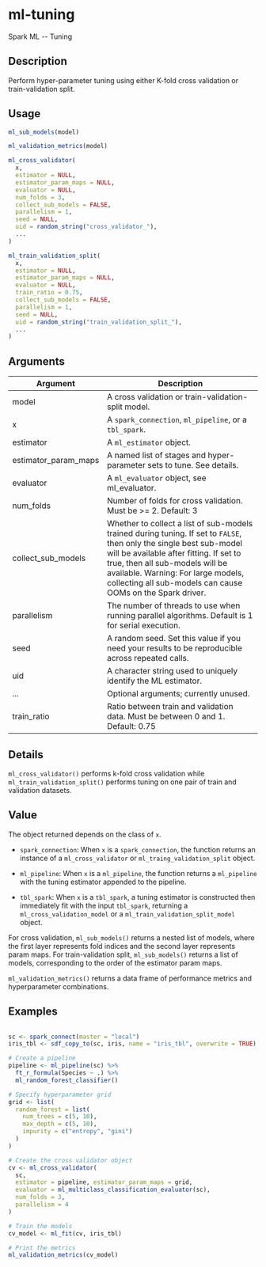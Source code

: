 # ml-tuning


Spark ML -- Tuning




## Description

Perform hyper-parameter tuning using either K-fold cross validation or train-validation split.





## Usage
```r
ml_sub_models(model)

ml_validation_metrics(model)

ml_cross_validator(
  x,
  estimator = NULL,
  estimator_param_maps = NULL,
  evaluator = NULL,
  num_folds = 3,
  collect_sub_models = FALSE,
  parallelism = 1,
  seed = NULL,
  uid = random_string("cross_validator_"),
  ...
)

ml_train_validation_split(
  x,
  estimator = NULL,
  estimator_param_maps = NULL,
  evaluator = NULL,
  train_ratio = 0.75,
  collect_sub_models = FALSE,
  parallelism = 1,
  seed = NULL,
  uid = random_string("train_validation_split_"),
  ...
)
```




## Arguments


Argument      |Description
------------- |----------------
model | A cross validation or train-validation-split model.
x | A ``spark_connection``, ``ml_pipeline``, or a ``tbl_spark``.
estimator | A ``ml_estimator`` object.
estimator_param_maps | A named list of stages and hyper-parameter sets to tune. See details.
evaluator | A ``ml_evaluator`` object, see ml_evaluator.
num_folds | Number of folds for cross validation. Must be >= 2. Default: 3
collect_sub_models | Whether to collect a list of sub-models trained during tuning. If set to ``FALSE``, then only the single best sub-model will be available after fitting. If set to true, then all sub-models will be available. Warning: For large models, collecting all sub-models can cause OOMs on the Spark driver.
parallelism | The number of threads to use when running parallel algorithms. Default is 1 for serial execution.
seed | A random seed. Set this value if you need your results to be reproducible across repeated calls.
uid | A character string used to uniquely identify the ML estimator.
... | Optional arguments; currently unused.
train_ratio | Ratio between train and validation data. Must be between 0 and 1. Default: 0.75




## Details

``ml_cross_validator()`` performs k-fold cross validation while ``ml_train_validation_split()`` performs tuning on one pair of train and validation datasets.





## Value

The object returned depends on the class of ``x``.


  
*  `spark_connection`: When `x` is a `spark_connection`, the function returns an instance of a `ml_cross_validator` or `ml_traing_validation_split` object.

  
*  `ml_pipeline`: When `x` is a `ml_pipeline`, the function returns a `ml_pipeline` with
  the tuning estimator appended to the pipeline.

  
*  `tbl_spark`: When `x` is a `tbl_spark`, a tuning estimator is constructed then
  immediately fit with the input `tbl_spark`, returning a `ml_cross_validation_model` or a
  `ml_train_validation_split_model` object.


For cross validation, ``ml_sub_models()`` returns a nested
  list of models, where the first layer represents fold indices and the
  second layer represents param maps. For train-validation split,
  ``ml_sub_models()`` returns a list of models, corresponding to the
  order of the estimator param maps.

``ml_validation_metrics()`` returns a data frame of performance
  metrics and hyperparameter combinations.





## Examples

```r

sc <- spark_connect(master = "local")
iris_tbl <- sdf_copy_to(sc, iris, name = "iris_tbl", overwrite = TRUE)

# Create a pipeline
pipeline <- ml_pipeline(sc) %>%
  ft_r_formula(Species ~ .) %>%
  ml_random_forest_classifier()

# Specify hyperparameter grid
grid <- list(
  random_forest = list(
    num_trees = c(5, 10),
    max_depth = c(5, 10),
    impurity = c("entropy", "gini")
  )
)

# Create the cross validator object
cv <- ml_cross_validator(
  sc,
  estimator = pipeline, estimator_param_maps = grid,
  evaluator = ml_multiclass_classification_evaluator(sc),
  num_folds = 3,
  parallelism = 4
)

# Train the models
cv_model <- ml_fit(cv, iris_tbl)

# Print the metrics
ml_validation_metrics(cv_model)

```





